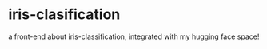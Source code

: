 # iris-clasification

a front-end about iris-classification, integrated with my hugging face space!
